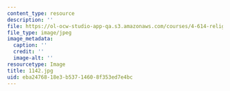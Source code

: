 ```yaml
---
content_type: resource
description: ''
file: https://ol-ocw-studio-app-qa.s3.amazonaws.com/courses/4-614-religious-architecture-and-islamic-cultures-fall-2002/eba2476818e3b53714608f353ed7e4bc_1142.jpg
file_type: image/jpeg
image_metadata:
  caption: ''
  credit: ''
  image-alt: ''
resourcetype: Image
title: 1142.jpg
uid: eba24768-18e3-b537-1460-8f353ed7e4bc
---
```

